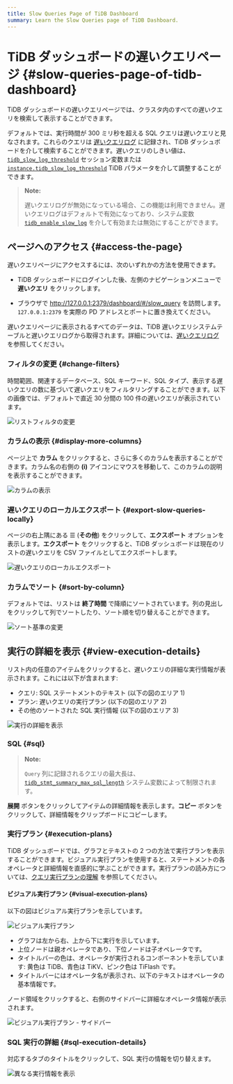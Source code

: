 ```yaml
---
title: Slow Queries Page of TiDB Dashboard
summary: Learn the Slow Queries page of TiDB Dashboard.
---
```


# TiDB ダッシュボードの遅いクエリページ {#slow-queries-page-of-tidb-dashboard}

TiDB ダッシュボードの遅いクエリページでは、クラスタ内のすべての遅いクエリを検索して表示することができます。

デフォルトでは、実行時間が 300 ミリ秒を超える SQL クエリは遅いクエリと見なされます。これらのクエリは [遅いクエリログ](/identify-slow-queries.md) に記録され、TiDB ダッシュボードを介して検索することができます。遅いクエリのしきい値は、[`tidb_slow_log_threshold`](/system-variables.md#tidb_slow_log_threshold) セッション変数または [`instance.tidb_slow_log_threshold`](/tidb-configuration-file.md#tidb_slow_log_threshold) TiDB パラメータを介して調整することができます。

> **Note:**
>
> 遅いクエリログが無効になっている場合、この機能は利用できません。遅いクエリログはデフォルトで有効になっており、システム変数 [`tidb_enable_slow_log`](/system-variables.md#tidb_enable_slow_log) を介して有効または無効にすることができます。

## ページへのアクセス {#access-the-page}

遅いクエリページにアクセスするには、次のいずれかの方法を使用できます。

- TiDB ダッシュボードにログインした後、左側のナビゲーションメニューで **遅いクエリ** をクリックします。

- ブラウザで <http://127.0.0.1:2379/dashboard/#/slow_query> を訪問します。`127.0.0.1:2379` を実際の PD アドレスとポートに置き換えてください。

遅いクエリページに表示されるすべてのデータは、TiDB 遅いクエリシステムテーブルと遅いクエリログから取得されます。詳細については、[遅いクエリログ](/identify-slow-queries.md) を参照してください。

### フィルタの変更 {#change-filters}

時間範囲、関連するデータベース、SQL キーワード、SQL タイプ、表示する遅いクエリの数に基づいて遅いクエリをフィルタリングすることができます。以下の画像では、デフォルトで直近 30 分間の 100 件の遅いクエリが表示されています。

![リストフィルタの変更](/media/dashboard/dashboard-slow-queries-list1-v620.png)

### カラムの表示 {#display-more-columns}

ページ上で **カラム** をクリックすると、さらに多くのカラムを表示することができます。カラム名の右側の **(i)** アイコンにマウスを移動して、このカラムの説明を表示することができます。

![カラムの表示](/media/dashboard/dashboard-slow-queries-list2-v620.png)

### 遅いクエリのローカルエクスポート {#export-slow-queries-locally}

ページの右上隅にある ☰ (**その他**) をクリックして、**エクスポート** オプションを表示します。**エクスポート** をクリックすると、TiDB ダッシュボードは現在のリストの遅いクエリを CSV ファイルとしてエクスポートします。

![遅いクエリのローカルエクスポート](/media/dashboard/dashboard-slow-queries-export-v651.png)

### カラムでソート {#sort-by-column}

デフォルトでは、リストは **終了時間** で降順にソートされています。列の見出しをクリックして列でソートしたり、ソート順を切り替えることができます。

![ソート基準の変更](/media/dashboard/dashboard-slow-queries-list3-v620.png)

## 実行の詳細を表示 {#view-execution-details}

リスト内の任意のアイテムをクリックすると、遅いクエリの詳細な実行情報が表示されます。これには以下が含まれます:

- クエリ: SQL ステートメントのテキスト (以下の図のエリア 1)
- プラン: 遅いクエリの実行プラン (以下の図のエリア 2)
- その他のソートされた SQL 実行情報 (以下の図のエリア 3)

![実行の詳細を表示](/media/dashboard/dashboard-slow-queries-detail1-v620.png)

### SQL {#sql}

> **Note:**
>
> `Query` 列に記録されるクエリの最大長は、[`tidb_stmt_summary_max_sql_length`](/system-variables.md#tidb_stmt_summary_max_sql_length-new-in-v40) システム変数によって制限されます。

**展開** ボタンをクリックしてアイテムの詳細情報を表示します。**コピー** ボタンをクリックして、詳細情報をクリップボードにコピーします。

### 実行プラン {#execution-plans}

TiDB ダッシュボードでは、グラフとテキストの 2 つの方法で実行プランを表示することができます。ビジュアル実行プランを使用すると、ステートメントの各オペレータと詳細情報を直感的に学ぶことができます。実行プランの読み方については、[クエリ実行プランの理解](/explain-overview.md) を参照してください。

#### ビジュアル実行プラン {#visual-execution-plans}

以下の図はビジュアル実行プランを示しています。

![ビジュアル実行プラン](/media/dashboard/dashboard-visual-plan-2.png)

- グラフは左から右、上から下に実行を示しています。
- 上位ノードは親オペレータであり、下位ノードは子オペレータです。
- タイトルバーの色は、オペレータが実行されるコンポーネントを示しています: 黄色は TiDB、青色は TiKV、ピンク色は TiFlash です。
- タイトルバーにはオペレータ名が表示され、以下のテキストはオペレータの基本情報です。

ノード領域をクリックすると、右側のサイドバーに詳細なオペレータ情報が表示されます。

![ビジュアル実行プラン - サイドバー](/media/dashboard/dashboard-visual-plan-popup.png)

### SQL 実行の詳細 {#sql-execution-details}

対応するタブのタイトルをクリックして、SQL 実行の情報を切り替えます。

![異なる実行情報を表示](/media/dashboard/dashboard-slow-queries-detail2-v620.png)
